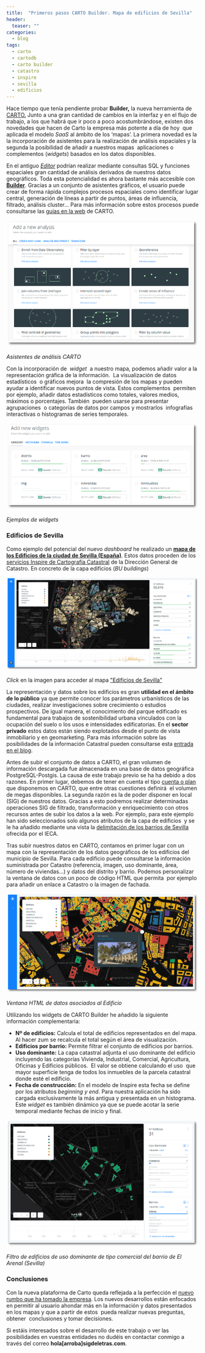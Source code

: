 ```yaml
---
title:  "Primeros pasos CARTO Builder. Mapa de edificios de Sevilla"
header:
  teaser: ""
categories:
  - blog
tags:
  - carto
  - cartodb
  - carto builder
  - catastro
  - inspire
  - sevilla
  - edificios
---
```

        
Hace tiempo que tenía pendiente probar **Builder,** la nueva herramienta de [CARTO.](https://carto.com/ "Carto Web") Junto a una gran cantidad de cambios en la interfaz y en el flujo de trabajo, a los que habrá que ir poco a poco acostumbrándose, existen dos novedades que hacen de Carto la empresa más potente a día de hoy  que aplicada el modelo _SaaS_ al ámbito de los ‘mapas’. La primera novedad es la  la incorporación de asistentes para la realización de análisis espaciales y la segunda la posibilidad de añadir a nuestros mapas  aplicaciones o complementos (_widgets_) basados en los datos disponibles.

En el antiguo [_Editor_](https://carto.com/docs/carto-editor/ "Carto Editor") podrían realizar mediante consultas SQL y funciones espaciales gran cantidad de análisis derivados de nuestros datos geográficos. Toda esta potencialidad es ahora bastante más accesible con [**Builder**](https://carto.com/builder/ "Carto Builder"). Gracias a un conjunto de asistentes gráficos, el usuario puede crear de forma rápida complejos procesos espaciales como identificar lugar central, generación de líneas a partir de puntos, áreas de influencia, filtrado, análisis cluster... Para más información sobre estos procesos puede consultarse las [guías en la web](https://carto.com/learn/guides "Carto Guides") de CARTO.

![Asistentes análisis Carto](/images/blog/12_builder/analisis.png "Asistentes análisis Carto")

_Asistentes de análisis CARTO_

Con la incorporación de  _widget_  a nuestro mapa, podemos añadir valor a la representación gráfica de la información.  La visualización de datos estadísticos  o gráficos mejora  la compresión de los mapas y pueden ayudar a identificar nuevos puntos de vista. Estos complementos  permiten por ejemplo, añadir datos estadísticos como totales, valores medios, máximos o porcentajes. También  pueden usarse para presentar agrupaciones  o categorías de datos por campos y mostrarlos  infografías interactivas o histogramas de series temporales.

![](/images/blog/12_builder/widgets.png)

_Ejemplos de widgets_

### Edificios de Sevilla

Como ejemplo del potencial del nuevo _dashboard_ he realizado un [**mapa de los Edificios de la ciudad de Sevilla (España)**](https://sigdeletras.carto.com/builder/55db719a-bdf4-11e6-ae20-0e05a8b3e3d7/embed "Mapa Edificios de Sevilla"). Estos datos proceden de los [servicios Inspire de Cartografía Catastral](%20http:/www.catastro.minhap.gob.es/webinspire/index.html "Catasttro Inspire") de la Dirección General de Catastro. En concreto de la capa edificios (_BU buildings_)

![Visor Carto de Edificios de Sevilla](/images/blog/12_builder/mapa.png "Visor Carto de Edificios de Sevilla")

_Click_ en la imagen para acceder al mapa ["Edificios de Sevilla"](https://sigdeletras.carto.com/builder/55db719a-bdf4-11e6-ae20-0e05a8b3e3d7/embed "Carto Mapa Edificios de Sevilla")

La representación y datos sobre los edificios es gran **utilidad en el ámbito de lo público** ya que permite conocer los parámetros urbanísticos de las ciudades, realizar investigaciones sobre crecimiento o estudios prospectivos. De igual manera, el conocimiento del parque edificado es fundamental para trabajos de sostenibilidad urbana vinculados con la ocupación del suelo o los usos e intensidades edificatorias. En el **sector privado** estos datos están siendo explotados desde el punto de vista  inmobiliario y en geomarketing. Para más información sobre las posibilidades de la información Catastral pueden consultarse esta [entrada en el blog](http://sigdeletras.com/2016/uso-de-la-informacion-catastral-para-estudios-urbanos "Uso de la información catastral para estudios urbanos ").

Antes de subir el conjunto de datos a CARTO, el gran volumen de información descargada fue almacenada en una base de datos geográfica PostgreSQL-Postgis. La causa de este trabajo previo se ha ha debido a dos razones. En primer lugar, debemos de tener en cuenta el tipo [cuenta o plan](https://carto.com/pricing/ "Carto accounts") que disponemos en CARTO, que entre otras cuestiones definirá  el volumen de megas disponibles. La segunda razón es la de poder disponer en local (SIG) de nuestros datos. Gracias a esto podremos realizar determinadas operaciones SIG de filtrado, transformación y enriquecimiento con otros recursos antes de subir los datos a la web. Por ejemplo, para este ejemplo han sido seleccionados solo algunos atributos de la capa de edificios  y se le ha añadido mediante una vista la [delimitación de los barrios de Sevilla](http://www.juntadeandalucia.es/institutodeestadisticaycartografia./DERA/index.htm "Barrios DERA IECA") ofrecida por el IECA.

Tras subir nuestros datos en CARTO, contamos en primer lugar con un mapa con la representación de los datos geográficos de los edificios del municipio de Sevilla. Para cada edificio puede consultarse la información suministrada por Catastro (referencia, imagen, uso dominante, área, número de viviendas…) y datos del distrito y barrio. Podemos personalizar la ventana de datos con un poco de código HTML que permita  por ejemplo para añadir un enlace a Catastro o la imagen de fachada.

![Ventana de datos asociados al Edificio](/images/blog/12_builder/ventana.png)

_Ventana HTML de datos asociados al Edificio_

Utilizando los widgets de CARTO Builder he añadido la siguiente información complementaria:

*   **Nº de edificios:** Calcula el total de edificios representados en del mapa. Al hacer zum se recalcula el total según el área de visualización.
*   **Edificios por barrio:** Permite filtrar el conjunto de edificios por barrios.
*   **Uso dominante:** La capa catastral adjunta el uso dominante del edificio incluyendo las categorías Vivienda, Industrial, Comercial, Agricultura, Oficinas y Edificios públicos.  El valor se obtiene calculando el uso  que mayor superficie tenga de todos los inmuebles de la parcela catastral donde esté el edificio.
*   **Fecha de construcción:** En el modelo de Inspire esta fecha se define por los atributos _beginning y end_. Para nuestra aplicación ha sido cargada exclusivamente la más antigua y presentada en un histograma.  Este _widget_ es también dinámico ya que se puede acotar la serie temporal mediante fechas de inicio y final.

![Filtro de edificios de uso dominate de tipo comercial del barrio de El Arenal (Sevilla)](/images/blog/12_builder/uso_comercial_arenal.png "Filtro de edificios de uso dominate de tipo comercial del barrio de El Arenal (Sevilla)")

_Filtro de edificios de uso dominante de tipo comercial del barrio de El Arenal (Sevilla)_

### Conclusiones

Con la nueva plataforma de Carto queda reflejada a la perfección el [nuevo rumbo que ha tomado la empresa](http://www.abc.es/tecnologia/informatica/software/abci-nuevo-golpe-cartodb-pasa-carto-y-apuesta-retorcer-mapas-interactivos-201607071529_noticia.html "Noticia ABC"). Los nuevos desarrollos están enfocados en permitir al usuario ahondar más en la información y datos presentados en los mapas y que a partir de estos  pueda realizar nuevas preguntas, obtener  conclusiones y tomar decisiones.

Si estáis interesados sobre el desarrollo de este trabajo o ver las posibilidades en vuestras entidades no dudéis en contactar conmigo a través del correo **hola[arroba]sigdeletras.com**.
        
